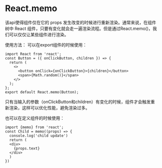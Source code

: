 # React.memo

该api使得组件仅在它的 props 发生改变的时候进行重新渲染。通常来说，在组件树中 React 组件，只要有变化就会走一遍渲染流程。但是通过React.memo()，我们可以仅仅让某些组件进行渲染。

使用方法：
可以在export组件的时候使用：
```
import React from 'react';
const Button = ({ onClickButton, children }) => {
  return (
    <>
      <button onClick={onClickButton}>{children}</button>
      <span>{Math.random()}</span>
    </>
  );
};
export default React.memo(Button);
```

只有当输入的参数（onClickButton和children）有变化的时候，组件才会触发重新渲染，这样可以优化性能，避免渲染过多。

也可以在定义组件的时候使用：

```
import {memo} from 'react';
const Child = memo((props) => {
  console.log('child update')
  return (
  <div>
    {props.text}
  </div>
  )
})
```